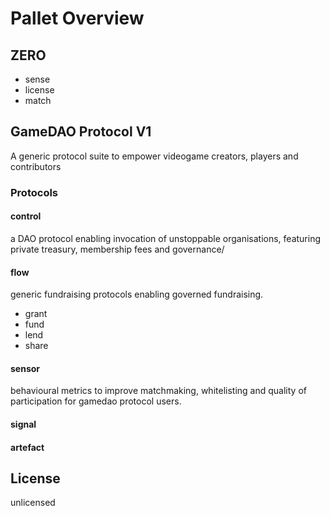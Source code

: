 # Pallet Overview

## ZERO

- sense
- license
- match

## GameDAO Protocol V1

A generic protocol suite to empower videogame creators, players and contributors

### Protocols

#### control

a DAO protocol enabling invocation of unstoppable organisations, featuring private treasury, membership fees and governance/

#### flow

generic fundraising protocols enabling governed fundraising.

- grant
- fund
- lend
- share 

#### sensor

behavioural metrics to improve matchmaking, whitelisting and quality of participation for gamedao protocol users.

#### signal

#### artefact

## License

unlicensed